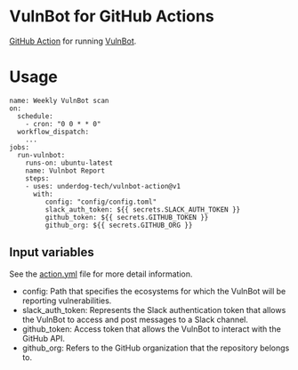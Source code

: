 # VulnBot for GitHub Actions

[GitHub Action](https://github.com/features/actions) for running [VulnBot](https://github.com/underdog-tech/vulnbot).

# Usage

```
name: Weekly VulnBot scan
on:
  schedule:
    - cron: "0 0 * * 0"
  workflow_dispatch:
    ...
jobs:
  run-vulnbot:
    runs-on: ubuntu-latest
    name: Vulnbot Report
    steps:
    - uses: underdog-tech/vulnbot-action@v1
      with:
         config: "config/config.toml"
         slack_auth_token: ${{ secrets.SLACK_AUTH_TOKEN }}
         github_token: ${{ secrets.GITHUB_TOKEN }}
         github_org: ${{ secrets.GITHUB_ORG }}
```

## Input variables

See the [action.yml](https://github.com/underdog-tech/vulnbot-action/blob/main/action.yml) file for more detail information.

-   config: Path that specifies the ecosystems for which the VulnBot will be reporting vulnerabilities.
-   slack_auth_token: Represents the Slack authentication token that allows the VulnBot to access and post messages to a Slack channel.
-   github_token: Access token that allows the VulnBot to interact with the GitHub API.
-   github_org: Refers to the GitHub organization that the repository belongs to.
